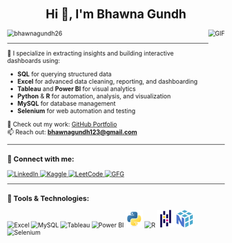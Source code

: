 <h1 align="center">Hi 👋, I'm Bhawna Gundh</h1>

<img align="right" alt="GIF" height="250px" src="https://media.giphy.com/media/Ah3zHH7hvsSB2/giphy.gif" />

<p align="left">
  <img src="https://komarev.com/ghpvc/?username=Bhawnagundh26&label=Profile%20views&color=0e75b6&style=flat" alt="bhawnagundh26" />
</p>

---

💼 I specialize in extracting insights and building interactive dashboards using:

- **SQL** for querying structured data  
- **Excel** for advanced data cleaning, reporting, and dashboarding  
- **Tableau** and **Power BI** for visual analytics  
- **Python** & **R** for automation, analysis, and visualization  
- **MySQL** for database management  
- **Selenium** for web automation and testing  

📁 Check out my work: [GitHub Portfolio](https://github.com/Bhawnagundh26)  
📫 Reach out: **bhawnagundh123@gmail.com**

---

<h3 align="left">🔗 Connect with me:</h3>
<p align="left">
  <a href="https://linkedin.com/in/bhawna-gundh" target="_blank">
    <img src="https://raw.githubusercontent.com/rahuldkjain/github-profile-readme-generator/master/src/images/icons/Social/linked-in-alt.svg" alt="LinkedIn" height="30" width="40" />
  </a>
  <a href="https://kaggle.com/bhawna147" target="_blank">
    <img src="https://raw.githubusercontent.com/rahuldkjain/github-profile-readme-generator/master/src/images/icons/Social/kaggle.svg" alt="Kaggle" height="30" width="40" />
  </a>
  <a href="https://www.leetcode.com/bhawna2600" target="_blank">
    <img src="https://raw.githubusercontent.com/rahuldkjain/github-profile-readme-generator/master/src/images/icons/Social/leet-code.svg" alt="LeetCode" height="30" width="40" />
  </a>
  <a href="https://auth.geeksforgeeks.org/user/bhawnagundh123" target="_blank">
    <img src="https://raw.githubusercontent.com/rahuldkjain/github-profile-readme-generator/master/src/images/icons/Social/geeks-for-geeks.svg" alt="GFG" height="30" width="40" />
  </a>
</p>

---

<h3 align="left">🧰 Tools & Technologies:</h3>
<p align="left">
  <img src="https://cdn.worldvectorlogo.com/logos/microsoft-excel-2013.svg" alt="Excel" width="40" height="40"/>
  <img src="https://cdn.worldvectorlogo.com/logos/mysql-6.svg" alt="MySQL" width="40" height="40"/>
  <img src="https://cdn.worldvectorlogo.com/logos/tableau-software.svg" alt="Tableau" width="40" height="40"/>
  <img src="https://cdn.worldvectorlogo.com/logos/microsoft-power-bi.svg" alt="Power BI" width="40" height="40"/>
  <img src="https://raw.githubusercontent.com/devicons/devicon/master/icons/python/python-original.svg" alt="Python" width="40" height="40"/>
  <img src="https://www.r-project.org/logo/Rlogo.png" alt="R" width="40" height="40"/>
  <img src="https://raw.githubusercontent.com/devicons/devicon/master/icons/pandas/pandas-original.svg" alt="Pandas" width="40" height="40"/>
  <img src="https://raw.githubusercontent.com/devicons/devicon/master/icons/numpy/numpy-original.svg" alt="NumPy" width="40" height="40"/>
  <img src="https://raw.githubusercontent.com/detain/svg-logos/780f25886640cef088af994181646db2f6b1a3f8/svg/selenium-logo.svg" alt="Selenium" width="40" height="40"/>
</p>

